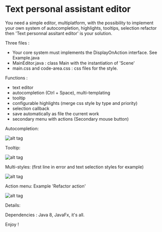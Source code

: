 
# Text personal assistant editor


You need a simple editor, multiplatform, with the possibility to implement your own system of autocompletion, highlights, tooltips, selection refactor then 'Text personnal assitant editor' is your solution.

Three files :
- Your core system must implements the DisplayOnAction interface. See Example.java
- MainEditor.java : class Main with the instantiation of 'Scene'
- main.css and code-area.css : css files for the style.

Functions :
- text editor
- autocompletion (Ctrl + Space), multi-templating
- tooltip
- configurable highlights (merge css style by type and priority)
- selection callback
- save automatically as file the current work
- secondary menu with actions (Secondary mouse button)

Autocompletion:

![alt tag](https://cloud.githubusercontent.com/assets/10994894/25301892/0c6ad774-2732-11e7-861b-04e98f9bfd7e.png)

Tooltip:

![alt tag](https://cloud.githubusercontent.com/assets/10994894/25301902/22df10ba-2732-11e7-8ae6-a37be6a0c044.png)

Multi-styles:
(first line in error and text selection styles for example)

![alt tag](https://cloud.githubusercontent.com/assets/10994894/25301905/314a5f9c-2732-11e7-85ee-daa9aa40f74d.png)

Action menu:
Example 'Refactor action'

![alt tag](https://cloud.githubusercontent.com/assets/10994894/25313883/9a3aae06-2838-11e7-8267-ec2cd7463e24.png)

Details:

Dependencies : Java 8, JavaFx, it's all.


Enjoy !
